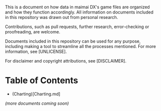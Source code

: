 This is a document on how data in maimai DX's game files are organized and how they function accordingly. All information on documents included in this repository was drawn out from personal research. 

Contributions, such as pull requests, further research, error-checking or proofreading, are welcome.

Documents included in this repository can be used for any purpose, including making a tool to streamline all the processes mentioned. For more information, see [UNLICENSE].

For disclaimer and copyright attributions, see [DISCLAIMER].

# Table of Contents

- (Charting)[Charting.md]

*(more documents coming soon)*